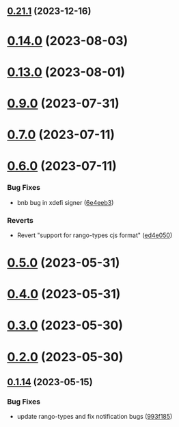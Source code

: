 ## [0.21.1](https://github.com/yeager-eren/rango-client/compare/provider-xdefi@0.22.0...provider-xdefi@0.21.1) (2023-12-16)



# [0.14.0](https://github.com/rango-exchange/rango-client/compare/provider-xdefi@0.13.0...provider-xdefi@0.14.0) (2023-08-03)



# [0.13.0](https://github.com/rango-exchange/rango-client/compare/provider-xdefi@0.12.0...provider-xdefi@0.13.0) (2023-08-01)



# [0.9.0](https://github.com/rango-exchange/rango-client/compare/provider-xdefi@0.8.0...provider-xdefi@0.9.0) (2023-07-31)



# [0.7.0](https://github.com/rango-exchange/rango-client/compare/provider-xdefi@0.6.0...provider-xdefi@0.7.0) (2023-07-11)



# [0.6.0](https://github.com/rango-exchange/rango-client/compare/provider-xdefi@0.5.0...provider-xdefi@0.6.0) (2023-07-11)


### Bug Fixes

* bnb bug in xdefi signer ([6e4eeb3](https://github.com/rango-exchange/rango-client/commit/6e4eeb3006345d1e1f9a99c33803bee97f1af9db))


### Reverts

* Revert "support for rango-types cjs format" ([ed4e050](https://github.com/rango-exchange/rango-client/commit/ed4e050bfc0dcde7aeffa6b0d73b02080a5721eb))



# [0.5.0](https://github.com/rango-exchange/rango-client/compare/provider-xdefi@0.4.0...provider-xdefi@0.5.0) (2023-05-31)



# [0.4.0](https://github.com/rango-exchange/rango-client/compare/provider-xdefi@0.3.0...provider-xdefi@0.4.0) (2023-05-31)



# [0.3.0](https://github.com/rango-exchange/rango-client/compare/provider-xdefi@0.2.0...provider-xdefi@0.3.0) (2023-05-30)



# [0.2.0](https://github.com/rango-exchange/rango-client/compare/provider-xdefi@0.1.15...provider-xdefi@0.2.0) (2023-05-30)



## [0.1.14](https://github.com/rango-exchange/rango-client/compare/provider-xdefi@0.1.13...provider-xdefi@0.1.14) (2023-05-15)


### Bug Fixes

* update rango-types and fix notification bugs ([993f185](https://github.com/rango-exchange/rango-client/commit/993f185e0b8c5e5e15a2c65ba2d85d1f9c8daa90))



